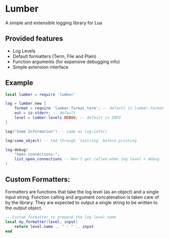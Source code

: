 # Lumber

A simple and extensible logging library for Lua

## Provided features

- Log Levels
- Default formatters (Term, File and Plain)
- Function arguments (for expensive debugging info)
- Simple extension interface

## Example

```lua
local lumber = require 'lumber'

log = lumber.new {
	format = require 'lumber.format.term'; -- default is lumber.format.plain
	out = io.stderr; -- default
	level = lumber.levels.DEBUG; -- default is INFO
}

log("Some Information") -- same as log:info()

log(some_object) -- Fed through `tostring` before printing

log:debug(
	"Open connections:",
	list_open_connections -- Won't get called when log level < debug
)
```

## Custom Formatters:

Formatters are functions that take the log level (as an object) and a single
input string. Function calling and argument concatenation is taken care of by
the library. They are expected to output a single string to be written to the
output object.

```lua
-- Custom formatter to prepend the log level name
local my_formatter(level, input)
	return level.name .. " : " .. input
end
```
